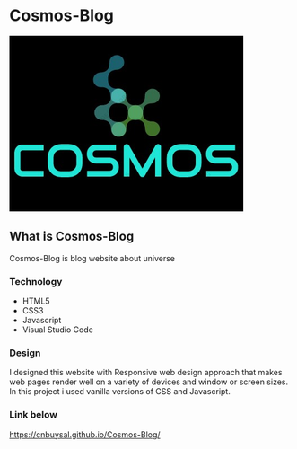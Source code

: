 # Cosmos-Blog
![GitHub Logo](img/logonew.jpg)

## What is Cosmos-Blog
Cosmos-Blog is blog website about universe

### Technology

* HTML5
* CSS3
* Javascript
* Visual Studio Code

### Design

I designed this website with Responsive web design approach that makes web pages render well on a variety of devices and window or screen sizes. In this project i used vanilla versions of CSS and Javascript.


### Link below
https://cnbuysal.github.io/Cosmos-Blog/
